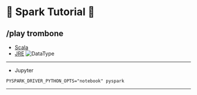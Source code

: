 # :rocket: Spark Tutorial :facepunch:
/play trombone
---
- [Scala][1]
- [JRE][3]
![DataType][2]
---

- Jupyter
```
PYSPARK_DRIVER_PYTHON_OPTS="notebook" pyspark
```

---
[1]: https://github.com/mbonaci/scala
[2]: https://raw.githubusercontent.com/mbonaci/scala/master/resources/Scala-class-hierarchy.gif
[3]: http://www.oracle.com/technetwork/java/javase/downloads/java-se-jdk-7-download-432154.html
